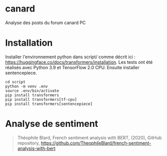 # canard
Analyse des posts du forum canard PC

# Installation

Installer l'environnement python dans script/ comme décrit ici : https://huggingface.co/docs/transformers/installation. Les tests ont été réalisés avec Python 3.9 et TensorFlow 2.0 CPU. Ensuite installer sentencepiece.

```
cd script
python -m venv .env
source .env/bin/activate
pip install transformers
pip install transformers[tf-cpu]
pip install transformers[sentencepiece]
```

# Analyse de sentiment

> Théophile Blard, French sentiment analysis with BERT, (2020), GitHub repository, https://github.com/TheophileBlard/french-sentiment-analysis-with-bert